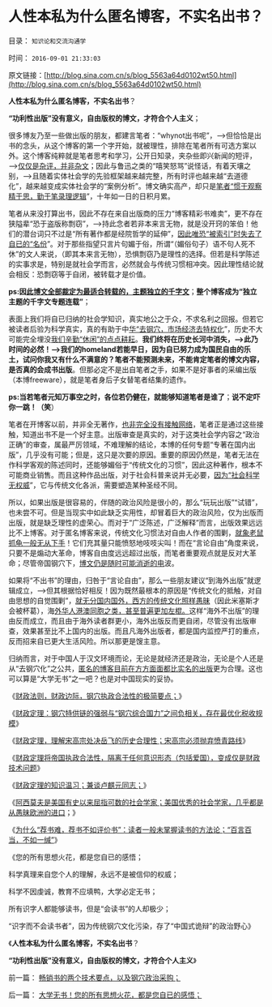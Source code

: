 # 人性本私为什么匿名博客，不实名出书？

目录： `知识论和交流沟通学` 

时间： `2016-09-01 21:33:03` 

原文链接：[http://blog.sina.com.cn/s/blog_5563a64d0102wt50.html](http://blog.sina.com.cn/s/blog_5563a64d0102wt50.html)

**人性本私为什么匿名博客，不实名出书**？

**“功利性出版”没有意义，自由版权的博文，才符合个人主义**；

很多博友乃至一些做出版的朋友，都建言笔者：“whynot出书呢”，——>但恰恰是出书的念头，从这个博客的第一个字开始，就被理性，排除在笔者所有可选方案以外。这个博客纯粹就是笔者思考和学习，公开日知录，夹杂些即兴新闻的短评，——>[仅仅是杂评，并非杂文](../../../2010/10/17/唯实求真打破谎言的大厦.md)；因此与鲁迅之类的“嘻笑怒骂”说怪话，有着天壤之别，——>且随着实体社会学的先验框架越来越完整，所有时评也越来越“去道德化”，越来越变成实体社会学的“案例分析”。博文确实高产，却只是[笔者“惯于观察精于思，勤于笔录理逻辑](../../../2009/5/21/实体社会学的研究方法就是独立思考实事求事写文章.md)”，十年如一日的日积月累。

笔者从来没打算出书，因此不存在来自出版商的压力“博客精彩书难卖”，更不存在狭隘辈“恐于盗版称剽窃”，——>持此念者若非本来言无物，就是没开窍的笨伯！他们的潜台词只不过是“所有著作都是经院哲学的延伸”，[因此唯恐“被索引”时失去了自已的“名份](../../../2012/5/12/希特勒的第一桶粉丝；洗脑、宣传和宗教的兼并模式.md)”。对于那些指望只言片句媚于俗，所谓“（媚俗句子）语不句人死不休”的文人来说，（即其本来言无物），恐惧剽窃乃是理性的选择。但若是科学陈述的实事求是，特别是就社会学而言，必然就会与传统习惯相冲突。因此理性结论就会相反：恐剽窃等于自闭，被转载才是价值。

**ps:因[此博文全部裁定为最适合转载的，主题独立的千字文](../../../2012/7/25/几个主题，思路和断点.md)**；**整个博客成为“独立主题的千字文专题连载”**；

表面上我们将自已归纳的社会学知识，真实地公之于众，不求名利之回报。但若它被读者后验为科学真实，真的有助于中[华“去钢穴，市场经济去特权化](../../../2009/11/6/中国社会的解决方案只有一个.md)”，历史不大可能完全埋没[我们辛勤“休闲”的点点耕耘](../../../2009/7/9/勿因善小而不为，勿因恶小而为之.md)。**我们终将在历史长河中消失，——>此乃时间的必然！——>我们的homeland若能早日，因为自已努力成为国民自由的乐土，试问你我又有什么不满意的？笔者不能预测未来，不能肯定笔者的博文内容，是否真的会成书出版**。但那必定不是出自笔者之手，如果不是好事者的采编出版（本博freeware），就是笔者身后子女替笔者结集的遗作。

**ps:当若笔者元知万事空之时，各位若仍健在，就能够知道笔者是谁了**；**说不定吓你一跳！（笑**）

笔者在开博客以前，并非全无著作，[也非完全没有接触网络](../../../2008/9/4/“人之初性本善”之“老于世故”.md)，笔者正是通过这些接触，知道出书不是一个好主意。出版审查是真实的，对于这类社会学内容之“政治正确”的审查，属最严厉领域，不难理解的结论，本博的任何专题“专著在国内出版”，几乎没有可能；但是，这只是次要的原因。重要的原因仍然是，笔者无法在作科学客观的陈述同时，还能够媚俗于“传统文化的习惯”，因此这种著作，根本不可能商业销售。而且这种作品出版，对于社会科普来说并无必要，[因为“社会科学无权威](../../../2009/12/15/最要不得权威的经济学和权威的政治经济学.md)”，它与传统文化各派，需要塑造某种圣经不同。

所以，如果出版是很容易的，伴随的政治风险是很小的，那么“玩玩出版”“试错”，也未尝不可。但是当现实中如此缺乏实用性，却冒着巨大的政治风险，仅为出版而出版，就是缺乏理性的虚荣心。而对于“广泛陈述，广泛解释”而言，出版效果远远比不上博客。对于匿名博客来说，传统文化习惯法对自由人作者的围剿，[就象老鼠抓龟一般无从下手](../../../2013/5/19/博客中的自然秩序，默认利益，和个体权利.md)！它们充其量只能愤怒地吱吱尖叫！而在“言论自由”角度来说，只要不是煽动大革命，博客自由度远远超过出版，而笔者重要观点就是反对大革命；尽管帝国钢穴下，[博文仍是随时可能消逝的电](../../../2013/1/5/随时随地“立遗嘱”，随时消逝的电波.md)波。

如果将“不出书”的理由，归咎于“言论自由”，那么一些朋友建议“到海外出版”就逻辑成立，——>但其根据恰好相反！因为既然最根本的原因是“传统文化的抵触，对自由思想的自觉围剿”，[就无分国内国外，西方的传统文化照样愚昧](../../../2016/8/20/理解势力范围的典型案例，参考基督教的梵蒂冈；.md)（因此米塞斯才会被杯葛），海[外华人港澳同胞之类，甚至普遍更加左棍。](../../../2015/8/27/哈佛“经济博士”李晓鹏的极权主义的改革诉求.md)这样“海外不出版”的理由反而成立，而且由于海外读者群更小，海外出版反而更自闭，尽管没有出版审查，效果甚至比不上国内的出版。而且凡海外出版者，都是国内监控严打的重点，反而招来自已更大生活风险。所以那更是馊主意。

归纳而言，对于中国人于汉文环境而论，无论是就经济还是政治，无论是个人还是从“去钢穴化”之公共，[匿名的博客目前在方方面面都比实名的出版](../../../2013/2/14/强烈建议所有“民主博客”转用匿名.md)更为合理。这也可以算是“大学无书”之一吧？也是对中国现实的妥协。

《[财政法则，财政边际，钢穴执政合法性的极简要点；](../../../2016/8/28/财政法则，财政边际，钢穴执政合法性的极简要点；.md)》

《[财政定理：钢穴特供链的强弱与“钢穴综合国力”之间负相关，存在最优化税收规模](../../../2016/8/28/财政定理，特供链的两难，钢穴的本能.md)》

《[财政定理，理解宋高宗处决岳飞的历史合理性；宋高宗必须抛弃愤青路线](../../../2016/8/29/财政定理，理解宋高宗处决岳飞的历史合理性；.md)》

《[财政定理将帝国执政合法性，隔离于任何意识形态（包括爱国），变成仅是财政技术问题](../../../2016/8/29/“苛政猛于虎”后的无敌镇压，丝毫不能挽救钢穴的财政崩溃.md)》

《[财政定理的知识温习；兼谈卢麒元同志；](../../../2016/8/30/财政定理的知识温习；兼谈卢麒元同志；.md)》

《[阿西莫夫是美国有史以来屈指可数的社会学家；美国优秀的社会学家，几乎都是从愚昧欧洲的进口](../../../2016/8/31/美国的社会学是全世界最落后，阿西莫夫是屈指可数的美籍社会学家.md)；》

《[为什么“荐书难，荐书不如评价书”：读者一般未掌握读书的方法论；“百言百当，不如一缄”](../../../2016/8/31/“荐书难，荐书不如评讲书”，对故意不懂者“百言百当，不如一缄”.md)》

《您的所有思想火花，都是您自已的感悟；

科学真理来自您个人的理解，永远不是被信仰的权威；

科学不因虔诚，教育不应填鸭，大学必定无书；

所有识字人都能够读书，但是“会读书”的人却极少；

“识字而不会读书者”，因为传统钢穴文化污染，存了“中国式诡辩”的政治野心》

《**人性本私为什么匿名博客，不实名出书**？

**“功利性出版”没有意义，自由版权的博文，才符合个人主义**》

前一篇： [畅销书的两个技术要点，以及钢穴政治采购；](../../../2016/9/2/畅销书的两个技术要点，以及钢穴政治采购；.md)

后一篇： [大学无书！您的所有思想火花，都是您自已的感悟；](../../../2016/9/1/大学无书！您的所有思想火花，都是您自已的感悟；.md)

